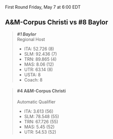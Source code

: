First Round
Friday, May 7 at 6:00 EDT
## A&M-Corpus Christi vs #8 Baylor

> ***#1 Baylor***  
> Regional Host  
> - ITA: 52.726 (8)  
> - SLM: 92.436 (7)  
> - TRN: 89.865 (4)  
> - MAS: 8.06 (12)  
> - UTR: 63.14 (8)  
> - USTA: 8  
> - Coach: 8  

> #### #4 A&M-Corpus Christi  
> Automatic Qualifier  
> - ITA: 3.613 (56)  
> - SLM: 78.548 (55)  
> - TRN: 67.726 (55)  
> - MAS: 5.45 (52)  
> - UTR: 54.53 (52)  